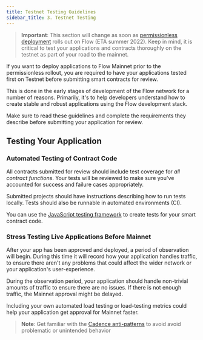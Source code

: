 ```yaml
---
title: Testnet Testing Guidelines
sidebar_title: 3. Testnet Testing
---
```


> **Important**: This section will change as soon as [permissionless deployment](https://permissionless.onflow.org/) rolls out on Flow (ETA summer 2022). Keep in mind, it is critical to test your applications and contracts thoroughly on the testnet as part of your road to the mainnet.

If you want to deploy applications to Flow Mainnet prior to the permissionless rollout, you are required to have your applications tested first on Testnet before submitting smart contracts for review.

This is done in the early stages of development of the Flow network for a number of reasons. Primarily, it's to help developers understand how to create stable and robust applications using the Flow development stack.

Make sure to read these guidelines and complete the requirements they describe before submitting your application for review.

## Testing Your Application

### Automated Testing of Contract Code

All contracts submitted for review should include test coverage for _all contract functions_. Your tests will be reviewed to make sure you've accounted for success and failure cases appropriately.

Submitted projects should have instructions describing how to run tests locally. Tests should also be runnable in automated environments (CI).

You can use the [JavaScript testing framework](https://github.com/onflow/flow-js-testing) to create tests for your smart contract code.

### Stress Testing Live Applications Before Mainnet

After your app has been approved and deployed, a period of observation will begin. During this time it will record how your application handles traffic, to ensure there aren't any problems that could affect the wider network or your application's user-experience.

During the observation period, your application should handle non-trivial amounts of traffic to ensure there are no issues. If there is not enough traffic, the Mainnet approval might be delayed.

Including your own automated load testing or load-testing metrics could help your application get approval for Mainnet faster.

> **Note**: Get familiar with the [Cadence anti-patterns](/cadence/anti-patterns/) to avoid avoid problematic or unintended behavior
